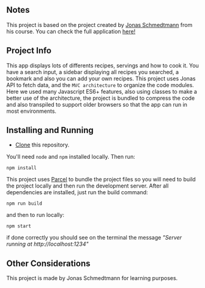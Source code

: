 ## Notes

This project is based on the project created by <a href="https://github.com/jonasschmedtmann">Jonas Schmedtmann</a> from his course. You can check the full application <a href="https://forkify-v2.netlify.app">here!</a>

## Project Info

This app displays lots of differents recipes, servings and how to cook it. You have a search input, a sidebar displaying all recipes you searched, a bookmark and also you can add your own recipes. This project uses Jonas API to fetch data, and the ```MVC architecture``` to organize the code modules. Here we used many Javascript ES6+ features, also using classes to make a better use of the architecture, the project is bundled to compress the code and also transpiled to support older browsers so that the app can run in most environments.

## Installing and Running

- <a href="https://docs.github.com/pt/repositories/creating-and-managing-repositories/cloning-a-repository">Clone</a> this repository.

You'll need ```node``` and ```npm``` installed locally. Then run:

```
npm install
```
This project uses <a href="https://parceljs.org">Parcel</a> to bundle the project files so you will need to build the project locally and then run the development server.
After all dependencies are installed, just run the build command:

```
npm run build
```

and then to run locally:

```
npm start
````
if done correctly you should see on the terminal the message *"Server running at http://localhost:1234"*

## Other Considerations

This project is made by Jonas Schmedtmann for learning purposes.

